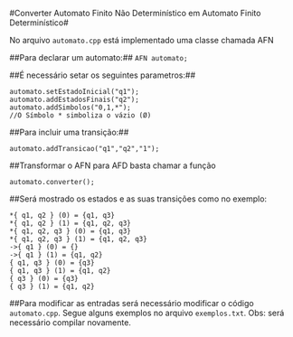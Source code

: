 #Converter Automato Finito Não Determinístico em Automato Finito Determinístico#

No arquivo ```automato.cpp``` está implementado uma classe chamada AFN 

##Para declarar um automato:##
```AFN automato;``` 

##É necessário setar os seguintes parametros:##

```automato.addEstados("q1,q2,q3");
automato.setEstadoInicial("q1");
automato.addEstadosFinais("q2");
automato.addSimbolos("0,1,*");
//O Símbolo * simboliza o vázio (Ø)
```

##Para incluir uma transição:##
```
automato.addTransicao("q1","q2","1");
```

##Transformar o AFN para AFD basta chamar a função 
```
automato.converter();
```

##Será mostrado os estados e as suas transições como no exemplo:
``` 
*{ q1, q2 } (0) = {q1, q3}
*{ q1, q2 } (1) = {q1, q2, q3}
*{ q1, q2, q3 } (0) = {q1, q3}
*{ q1, q2, q3 } (1) = {q1, q2, q3}
->{ q1 } (0) = {}
->{ q1 } (1) = {q1, q2}
{ q1, q3 } (0) = {q3}
{ q1, q3 } (1) = {q1, q2}
{ q3 } (0) = {q3}
{ q3 } (1) = {q1, q2}
```
##Para modificar as entradas será necessário modificar o código ```automato.cpp```. Segue alguns exemplos no arquivo ```exemplos.txt```. 
Obs: será necessário compilar novamente.